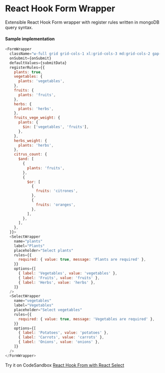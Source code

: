 # React Hook Form Wrapper

Extensible React Hook Form wrapper with register rules written in mongoDB query syntax.

#### Sample implementation

```javascript
<FormWrapper
  className="w-full grid grid-cols-1 xl:grid-cols-3 md:grid-cols-2 gap-0 lg:gap-6 md:gap-4 gap-y-6"
  onSubmit={onSubmit}
  defaultValues={submitData}
  registerRules={{
    plants: true,
    vegetables: {
      plants: 'vegetables',
    },
    fruits: {
      plants: 'fruits',
    },
    herbs: {
      plants: 'herbs',
    },
    fruits_vege_weight: {
      plants: {
        $in: ['vegetables', 'fruits'],
      },
    },
    herbs_weight: {
      plants: 'herbs',
    },
    citrus_count: {
      $and: [
        {
          plants: 'fruits',
        },
        {
          $or: [
            {
              fruits: 'citrones',
            },
            {
              fruits: 'oranges',
            },
          ],
        },
      ],
    },
  }}>
  <SelectWrapper
    name="plants"
    label="Plants"
    placeholder="Select plants"
    rules={{
      required: { value: true, message: 'Plants are required' },
    }}
    options={[
      { label: 'Vegetables', value: 'vegetables' },
      { label: 'Fruits', value: 'fruits' },
      { label: 'Herbs', value: 'herbs' },
    ]}
  />
  <SelectWrapper
    name="vegetables"
    label="Vegetables"
    placeholder="Select vegetables"
    rules={{
      required: { value: true, message: 'Vegetables are required' },
    }}
    options={[
      { label: 'Potatoes', value: 'potatoes' },
      { label: 'Carrots', value: 'carrots' },
      { label: 'Onions', value: 'onions' },
    ]}
  />
</FormWrapper>
```

Try it on CodeSandbox [React Hook From with React Select](https://codesandbox.io/s/vibrant-blackwell-v0wgj?file=/src/App.js)
